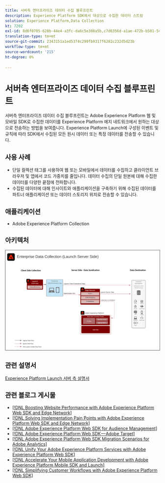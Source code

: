 ```yaml
---
title: 서버측 엔터프라이즈 데이터 수집 블루프린트
description: Experience Platform SDK에서 대상으로 수집한 데이터 스트림
solution: Experience Platform,Data Collection
kt: 7202
exl-id: 8d6f0705-628b-44e4-a3fc-da6c5e308a5b,c7d6356d-a1ae-472b-b501-5c736e990252
translation-type: tm+mt
source-git-commit: 2343151a1ed5374c299fb9317f6282c232d5d23b
workflow-type: tm+mt
source-wordcount: '215'
ht-degree: 0%

---
```


# 서버측 엔터프라이즈 데이터 수집 블루프린트

서버측 엔터프라이즈 데이터 수집 블루프린트는 Adobe Experience Platform 웹 및 모바일 SDK로 수집한 데이터를 Experience Platform 에지 네트워크에서 원하는 대상으로 전송하는 방법을 보여줍니다. Experience Platform Launch에 구성된 이벤트 및 규칙에 따라 SDK에서 수집된 모든 원시 데이터 또는 특정 데이터를 전송할 수 있습니다.

## 사용 사례

* 단일 컬렉션 태그를 사용하여 웹 또는 모바일에서 데이터를 수집하고 클라이언트 브라우저 및 앱에서 코드 가중치를 줄입니다. 데이터 수집의 단일 원본에 대해 수집한 데이터를 다양한 끝점에 전파합니다.
* 수집된 데이터에 대해 인사이트와 애플리케이션을 구축하기 위해 수집된 데이터를 파트너 애플리케이션 또는 데이터 스토리지 위치로 전송할 수 있습니다.

## 애플리케이션

* Adobe Experience Platform Collection

## 아키텍처

<img src="assets/entcollect.svg" alt="엔터프라이즈 데이터 수집을 위한 참조 아키텍처" style="border:1px solid #4a4a4a" />

## 관련 설명서

[Experience Platform Launch 서버 측 설명서](https://experienceleague.adobe.com/docs/launch/using/server-side-info/server-side-overview.html?lang=en#server-side-info)

## 관련 블로그 게시물

* [[!DNL Boosting Website Performance with Adobe Experience Platform Web SDK and Edge Network]](https://medium.com/adobetech/boosting-website-performance-with-adobe-experience-platform-web-sdk-and-edge-network-329fcf70fdf9)
* [[!DNL Solving Implementation Pain Points with Adobe Experience Platform Web SDK and Edge Network]](https://medium.com/adobetech/solving-implementation-pain-points-with-adobe-experience-platform-web-sdk-and-edge-network-880b635e6819)
* [[!DNL Adobe Experience Platform Web SDK for Audience Management]](https://medium.com/adobetech/adobe-experience-platform-web-sdk-for-audience-management-751fa6d063bc)
* [[!DNL Adobe Experience Platform Web SDK — Adobe Target]](https://medium.com/adobetech/adobe-experience-platform-web-sdk-adobe-target-9b9f621d271)
* [[!DNL Adobe Experience Platform Web SDK Migration Scenarios for Adobe Analytics]](https://medium.com/adobetech/adobe-experience-platform-web-sdk-migration-scenarios-for-adobe-analytics-91c255ec82b0)
* [[!DNL Unify Your Adobe Experience Platform Services with Adobe Experience Platform Web SDK]](https://medium.com/adobetech/unify-your-adobe-experience-platform-services-with-adobe-experience-platform-web-sdk-75cf6851a9fc)
* [[!DNL Accelerate Your Mobile Application Development with Adobe Experience Platform Mobile SDK and Launch]](https://medium.com/adobetech/accelerate-your-mobile-application-development-with-adobe-experience-platform-mobile-sdk-and-launch-ed023536d611)
* [[!DNL Simplifying Customer Workflows with Adobe Experience Platform Web SDK]](https://medium.com/adobetech/simplifying-customer-workflows-with-adobe-experience-platform-web-sdk-4e54fe134f4a)

